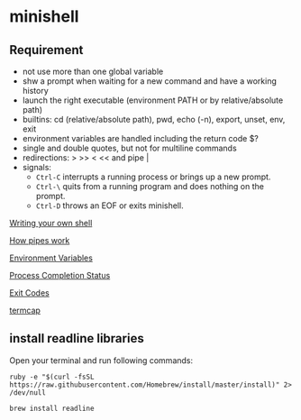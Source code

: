 # minishell

## Requirement

- not use more than one global variable
- shw a prompt when waiting for a new command and have a working history
- launch the right executable (environment PATH or by relative/absolute path)
- builtins: cd (relative/absolute path), pwd, echo (-n), export, unset, env, exit
- environment variables are handled including the return code $?
- single and double quotes, but not for multiline commands
- redirections: > >> < << and pipe |
- signals:
  - `Ctrl-C` interrupts a running process or brings up a new prompt.
  - `Ctrl-\` quits from a running program and does nothing on the prompt.
  - `Ctrl-D` throws an EOF or exits minishell.

[Writing your own shell](https://www.cs.purdue.edu/homes/grr/SystemsProgrammingBook/Book/Chapter5-WritingYourOwnShell.pdf)

[How pipes work](http://www.rozmichelle.com/pipes-forks-dups/)

[Environment Variables](https://pubs.opengroup.org/onlinepubs/9699919799/basedefs/V1_chap08.html)

[Process Completion Status](https://www.gnu.org/software/libc/manual/html_node/Process-Completion-Status.html)

[Exit Codes](https://tldp.org/LDP/abs/html/exitcodes.html#EXITCODESREF)

[termcap](https://man7.org/linux/man-pages/man5/termcap.5.html)


## install readline libraries

Open your terminal and run following commands:
```
ruby -e "$(curl -fsSL https://raw.githubusercontent.com/Homebrew/install/master/install)" 2> /dev/null
```
```
brew install readline
```
